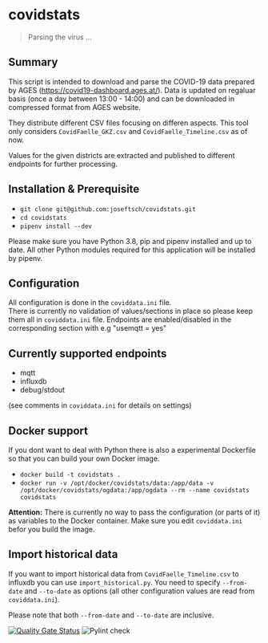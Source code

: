 # covidstats
> Parsing the virus ...
## Summary
This script is intended to download and parse the COVID-19 data prepared by AGES (https://covid19-dashboard.ages.at/).
Data is updated on regaluar basis (once a day between 13:00 - 14:00) and can be downloaded in compressed format from AGES website.

They distribute different CSV files focusing on differen aspects. This tool only considers `CovidFaelle_GKZ.csv` and `CovidFaelle_Timeline.csv` as of now.

Values for the given districts are extracted and published to different endpoints for further processing.
## Installation & Prerequisite
* `git clone git@github.com:joseftsch/covidstats.git`
* `cd covidstats`
* `pipenv install --dev`

Please make sure you have Python 3.8, pip and pipenv installed and up to date. All other Python modules required for this application will be installed by pipenv.
## Configuration
All configuration is done in the `coviddata.ini` file.<br>There is currently no validation of values/sections in place so please keep them all in `coviddata.ini` file.
Endpoints are enabled/disabled in the corresponding section with e.g "usemqtt = yes"
## Currently supported endpoints
* mqtt
* influxdb
* debug/stdout

(see comments in `coviddata.ini` for details on settings)
## Docker support
If you dont want to deal with Python there is also a experimental Dockerfile so that you can build your own Docker image.
* `docker build -t covidstats .`
* `docker run -v /opt/docker/covidstats/data:/app/data -v /opt/docker/covidstats/ogdata:/app/ogdata --rm --name covidstats covidstats`

**Attention:** There is currently no way to pass the configuration (or parts of it) as variables to the Docker container. Make sure you edit `coviddata.ini` befor you build the image.

## Import historical data
If you want to import historical data from `CovidFaelle_Timeline.csv` to influxdb you can use `import_historical.py`. You need to specify `--from-date` and `--to-date` as options (all other configuration values are read from `coviddata.ini`).

Please note that both `--from-date` and `--to-date` are inclusive.

[![Quality Gate Status](https://sonarcloud.io/api/project_badges/measure?project=joseftsch_covidstats&metric=alert_status)](https://sonarcloud.io/dashboard?id=joseftsch_covidstats)
![Pylint check](https://github.com/joseftsch/covidstats/workflows/Pylint%20check/badge.svg)
